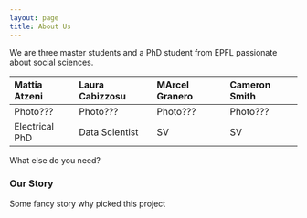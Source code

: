 ```yaml
---
layout: page
title: About Us
---
```


We are three master students and a PhD student from EPFL passionate about social sciences.

| Mattia Atzeni | Laura Cabizzosu | MArcel Granero | Cameron Smith |
| :------ |:--- | :--- | :--- |
| Photo??? | Photo???| Photo??? |Photo???| 
| Electrical PhD | Data Scientist | SV | SV |


What else do you need?

### Our Story
 
Some fancy story why picked this project
